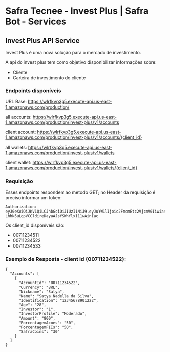 # Safra Tecnee - Invest Plus | Safra Bot - Services

## Invest Plus API Service
Invest Plus é uma nova solução para o mercado de investimento.

A api do invest plus tem como objetivo disponibilizar informações sobre:
- Cliente
- Carteira de investimento do cliente

### Endpoints disponíveis 
URL Base: https://wlrfkvp3g5.execute-api.us-east-1.amazonaws.com/production/

all accounts:
https://wlrfkvp3g5.execute-api.us-east-1.amazonaws.com/production/invest-plus/v1/accounts

client account:
https://wlrfkvp3g5.execute-api.us-east-1.amazonaws.com/production/invest-plus/v1/accounts/{client_id}

all wallets:
https://wlrfkvp3g5.execute-api.us-east-1.amazonaws.com/production/invest-plus/v1/wallets

client wallet:
https://wlrfkvp3g5.execute-api.us-east-1.amazonaws.com/production/invest-plus/v1/wallets/{client_id}

### Requisição

Esses endpoints respondem ao metodo GET;
no Header da requisição é preciso informar um token:
```
Authorization: eyJ0eXAiOiJKV1QiLCJhbGciOiJIUzI1NiJ9.eyJuYW1lIjoic2FmcmEtc2VjcmV0IiwianRpIjoiMTcwNjBkMzktZTc3Yi00Y2YxLTgxYWUtNGY4MmM0ODg3NjMxIiwiaWF0IjoxNTk5ODgyNDI2LCJleHAiOjE1OTk4ODYwMjZ9.f-LhhN5uLcpVCGldireDayaAJsfSWhYlxI11wAinIac
```
Os client_id disponíveis são:
- 00711234511
- 00711234522
- 00711234533

### Exemplo de Resposta - client id {00711234522}:
```
{
  "Accounts": [
    {
      "AccountId": "00711234522",
      "Currency": "BRL",
      "Nickname": "Satya",
      "Name": "Satya Nadella da Silva",
      "Identification": "12345678901222",
      "Age": "28",
      "Investor": "1",
      "InvestorProfile": "Moderado",
      "Amount": "800",
      "PorcentagemAcoes": "50",
      "PorcentagemFIIs": "50",
      "SafraCoins": "30"
    }
  ]
}
```